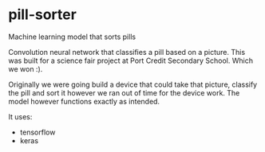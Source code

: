 # pill-sorter

Machine learning model that sorts pills

Convolution neural network that classifies a pill based on a picture. This was built for a science fair project at Port Credit Secondary School. Which we won :).

Originally we were going build a device that could take that picture, classify the pill and sort it however we ran out of time for the device work. The model however functions exactly as intended. 

It uses:

- tensorflow
- keras


